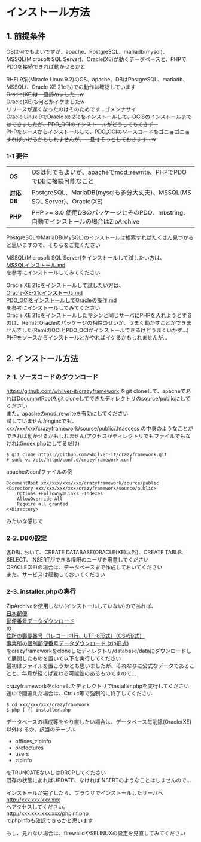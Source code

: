 # インストール方法

## 1. 前提条件

OSは何でもよいですが、apache、PostgreSQL、mariadb(mysql)、MSSQL(Microsoft SQL Server)、Oracle(XE)が動くデータベースと、PHPでPDOを接続できれば動かせるかと  
  
RHEL9系(Miracle Linux 9.2)のOS、apache、DBはPostgreSQL、mariadb、MSSQL(、Oracle XE 21cも)での動作は確認しています  
~~Oracle(XE)は一旦諦めました…w~~  
Oracle(XE)も何とかイケましたw  
リリースが遅くなったのはそのためです…ゴメンナサイ  
~~Oracle Linux 9でOracle xe 21cをインストールして、OCI8のインストールまではできましたが、PDO_OCIのインストールがどうしてもできず…~~  
~~PHPをソースからインストールして、PDO_OCIのソースコードをゴニョゴニョすればいけるかもしれませんが、一旦はそっとしておきます…w~~

### 1-1 要件

<table>
  <tr>
    <td><strong>OS</strong></td>
    <td>OSは何でもよいが、apacheでmod_rewrite、PHPでPDOでDBに接続可能なこと</td>
  </tr>
  <tr>
    <td><strong>対応DB</strong></td>
    <td>PostgreSQL、MariaDB(mysqlも多分大丈夫)、MSSQL(MS SQL Server)、Oracle(XE)</td>
  </tr>
  <tr>
    <td><strong>PHP</strong></td>
    <td>PHP >= 8.0 使用DBのパッケージとそのPDO、mbstring、自動でインストールの場合はZipArchive</td>
  </tr>
</table>

PostgreSQLやMariaDB(MySQL)のインストールは検索すればたくさん見つかると思いますので、そちらをご覧ください

MSSQL(Microsoft SQL Server)をインストールして試したい方は、  
[MSSQLインストール.md](/MSSQLインストール.md)  
を参考にインストールしてみてください

Oracle XE 21cをインストールして試したい方は、  
[Oracle-XE-21cインストール.md](/Oracle-XE-21cインストール.md)  
[PDO_OCIをインストールしてOracleの操作.md](/PDO_OCIをインストールしてOracleの操作.md)  
を参考にインストールしてみてください  
Oracle XE 21cをインストールしたマシンと同じサーバにPHPを入れようとするのは、RemiとOracleのパッケージの相性のせいか、うまく動かすことができませんでした(RemiのOCIとPDO_OCIがインストールできるけどうまくいかず…)  
PHPをソースからインストールとかやればイケるかもしれませんが…

## 2. インストール方法

### 2-1. ソースコードのダウンロード

https://github.com/whilver-it/crazyframework
をgit cloneして、apacheであればDocumrntRootをgit cloneしてできたディレクトリのsource/publicにしてください  
また、apacheのmod_rewriteを有効にしてください  
試していませんがnginxでも、  
xxx/xxx/xxx/crazyframework/source/public/.htaccess
の中身のようなことができれば動かせるかもしれません(アクセスがディレクトリでもファイルでもなければindex.phpにしてるだけ)

```shell-session
$ git clone https://github.com/whilver-it/crazyframework.git
# sudo vi /etc/httpd/conf.d/crazyframework.conf
```

apacheのconfファイルの例

```shell-session
DocumentRoot xxx/xxx/xxx/xxx/crazyframework/source/public
<Directory xxx/xxx/xxx/xxx/crazyframework/source/public>
    Options +FollowSymLinks -Indexes
    AllowOverride All
    Require all granted
</Directory>
```
みたいな感じで

### 2-2. DBの設定

各DBにおいて、CREATE DATABASE(ORACLE(XE)以外)、CREATE TABLE、SELECT、INSERTができる権限のユーザを用意してください  
ORACLE(XE)の場合は、データベースまで作成しておいてください  
また、サービスは起動しておいてください

### 2-3. installer.phpの実行

ZipArchiveを使用しない(インストールしていない)のであれば、  
[日本郵便](https://www.post.japanpost.jp)  
[郵便番号データダウンロード](https://www.post.japanpost.jp/zipcode/download.html)  
の  
[住所の郵便番号（1レコード1行、UTF-8形式）（CSV形式）](https://www.post.japanpost.jp/zipcode/dl/utf/zip/utf_all.zip)  
[事業所の個別郵便番号データダウンロード (zip形式)](https://www.post.japanpost.jp/zipcode/dl/jigyosyo/zip/jigyosyo.zip)  
をcrazyframeworkをcloneしたディレクトリ/database/dataにダウンロードして展開したものを置いて以下を実行してください  
最初はファイルを置こうかとも思いましたが、~~それなりに~~公式なデータであることと、年月が経てば変わる可能性のあるものですので…

crazyframeworkをcloneしたディレクトリでinstaller.phpを実行してください  
途中で間違えた場合は、Ctrl+c等で強制的に終了してください

```shell-session
$ cd xxx/xxx/xxx/crazyframework
$ php [-f] installer.php
```

データベースの構成等をやり直したい場合は、データベース毎削除(Oracle(XE)以外)するか、該当のテーブル

- offices_zipinfo
- prefectures
- users
- zipinfo

をTRUNCATEないしはDROPしてください  
既存の状態にあればUPDATE、なければINSERTのようなことはしませんので…

インストールが完了したら、ブラウザでインストールしたサーバへ  
http://xxx.xxx.xxx.xxx  
へアクセスしてください。  
http://xxx.xxx.xxx.xxx/phpinf.php  
でphpinfoも確認できるかと思います

もし、見れない場合は、firewalldやSELINUXの設定を見直してみてください
